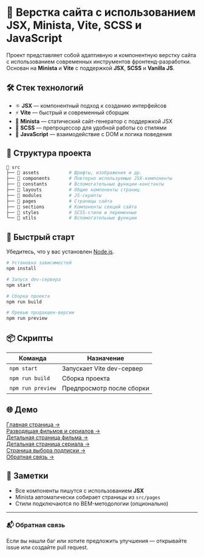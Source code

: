 # 🚀 Верстка сайта с использованием JSX, Minista, Vite, SCSS и JavaScript

Проект представляет собой адаптивную и компонентную верстку сайта с использованием современных инструментов фронтенд-разработки. Основан на **Minista** и **Vite** с поддержкой **JSX**, **SCSS** и **Vanilla JS**.

## 🛠️ Стек технологий

- ⚛ **JSX** — компонентный подход к созданию интерфейсов
- ⚡ **Vite** — быстрый и современный сборщик
- 🧱 **Minista** — статический сайт-генератор с поддержкой JSX
- 🎨 **SCSS** — препроцессор для удобной работы со стилями
- 📜 **JavaScript** — взаимодействие с DOM и логика поведения

## 📂 Структура проекта

```bash
📁 src
├── 📁 assets           # Шрифты, изображения и др.
├── 📁 components       # Повторно используемые JSX-компоненты
├── 📁 constants        # Вспомогательные функции-константы
├── 📁 layouts          # Общие компоненты страниц
├── 📁 modules          # JS-скрипты
├── 📁 pages            # Страницы сайта
├── 📁 sections         # Компоненты секций сайта
├── 📁 styles           # SCSS-стили и переменные
└── 📁 utils            # Вспомогательные функции    
```
## 🚀 Быстрый старт

Убедитесь, что у вас установлен [Node.js](https://nodejs.org/).

```bash
# Установка зависимостей
npm install

# Запуск dev-сервера
npm start

# Сборка проекта
npm run build

# Превью продакшен-версии
npm run preview
```

## 📦 Скрипты

| Команда           | Назначение                      |
|-------------------|----------------------------------|
| `npm start`       | Запускает Vite dev-сервер       |
| `npm run build`   | Сборка проекта                  |
| `npm run preview` | Предпросмотр после сборки       |

## 🌐 Демо

[Главная страница →](https://medvedium.github.io/vite-jsx-project/)  
[Разводящая фильмов и сериалов →](https://medvedium.github.io/vite-jsx-project/movies)  
[Детальная страница фильма →](https://medvedium.github.io/vite-jsx-project/movie)  
[Детальная страница сериала →](https://medvedium.github.io/vite-jsx-project/show)  
[Страница выбора подписки →](https://medvedium.github.io/vite-jsx-project/subscriptions)  
[Обратная связь →](https://medvedium.github.io/vite-jsx-project/support)

## 📌 Заметки

- Все компоненты пишутся с использованием **JSX**
- Minista автоматически собирает страницы из `src/pages`
- Стили подключаются по BEM-методологии (опционально)


---

### 📬 Обратная связь

Если вы нашли баг или хотите предложить улучшения — открывайте issue или создайте pull request.